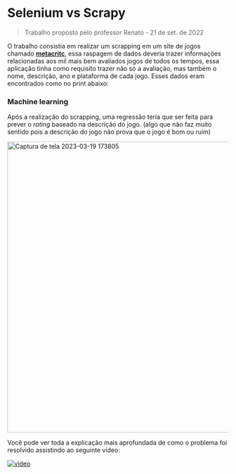 
# **Selenium vs Scrapy**
> Trabalho proposto pelo professor Renato - 21 de set. de 2022

O trabalho consistia em realizar um scrapping em um site de jogos chamado **[metacritc](https://www.metacritic.com/browse/games/score/metascore/all/all/filtered)**, essa raspagem de dados deveria trazer informações relacionadas aos mil mais bem avaliados jogos de todos os tempos, essa aplicação tinha como requisito trazer não só a avaliação, mas também o nome, descrição, ano e plataforma de cada jogo. Esses dados eram encontrados como no print abaixo:

### **Machine learning**
Após a realização do scrapping, uma regressão teria que ser feita para prever o *rating* baseado na descrição do jogo. (algo que não faz muito sentido pois a descrição do jogo não prova que o jogo é bom ou ruim)

<img width="662" alt="Captura de tela 2023-03-19 173805" src="https://user-images.githubusercontent.com/56776489/226207701-092b69b0-24dd-430b-b22b-415f0ede6929.png">

Você pode ver toda a explicação mais aprofundada de como o problema foi resolvido assistindo ao seguinte vídeo:

[![video](https://user-images.githubusercontent.com/56776489/226207746-3fdf6159-932e-4232-886a-c0ada9326800.png)](https://www.youtube.com/watch?v=zMJBsCFN3T4&ab_channel=ASAPSant)


